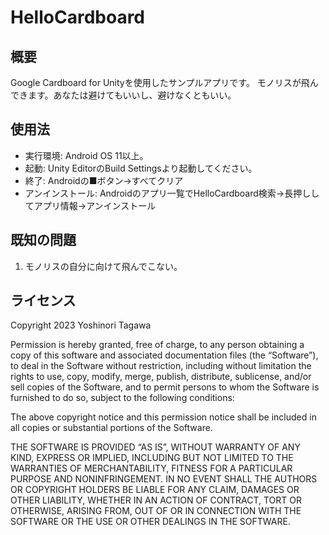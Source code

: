 # HelloCardboard

## 概要

Google Cardboard for Unityを使用したサンプルアプリです。
モノリスが飛んできます。あなたは避けてもいいし、避けなくともいい。

## 使用法

- 実行環境: Android OS 11以上。
- 起動: Unity EditorのBuild Settingsより起動してください。
- 終了: Androidの■ボタン→すべてクリア
- アンインストール: Androidのアプリ一覧でHelloCardboard検索→長押ししてアプリ情報→アンインストール

## 既知の問題

1. モノリスの自分に向けて飛んでこない。

## ライセンス

Copyright 2023 Yoshinori Tagawa

Permission is hereby granted, free of charge, to any person obtaining a copy of this software and associated documentation files (the “Software”), to deal in the Software without restriction, including without limitation the rights to use, copy, modify, merge, publish, distribute, sublicense, and/or sell copies of the Software, and to permit persons to whom the Software is furnished to do so, subject to the following conditions:

The above copyright notice and this permission notice shall be included in all copies or substantial portions of the Software.

THE SOFTWARE IS PROVIDED “AS IS”, WITHOUT WARRANTY OF ANY KIND, EXPRESS OR IMPLIED, INCLUDING BUT NOT LIMITED TO THE WARRANTIES OF MERCHANTABILITY, FITNESS FOR A PARTICULAR PURPOSE AND NONINFRINGEMENT. IN NO EVENT SHALL THE AUTHORS OR COPYRIGHT HOLDERS BE LIABLE FOR ANY CLAIM, DAMAGES OR OTHER LIABILITY, WHETHER IN AN ACTION OF CONTRACT, TORT OR OTHERWISE, ARISING FROM, OUT OF OR IN CONNECTION WITH THE SOFTWARE OR THE USE OR OTHER DEALINGS IN THE SOFTWARE.
